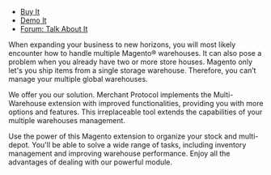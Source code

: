 
 - [Buy It](https://merchantprotocol.com/store/magento-extensions/magento-v1-0/multi-warehouse.html)
 - [Demo It](http://demo.merchantprotocol.com/M1-warehouse)
 - [Forum: Talk About It](https://merchantprotocol.com/forums/forum/magento-plugin-forum/multiple-warehouse-inventory-managemen/)

When expanding your business to new horizons, you will most likely encounter how to handle multiple Magento® warehouses. It can also pose a problem when you already have two or more store houses. Magento only let's you ship items from a single storage warehouse. Therefore, you can’t manage your multiple global warehouses.

We offer you our solution. Merchant Protocol implements the Multi-Warehouse extension with improved functionalities, providing you with more options and features. This irreplaceable tool extends the capabilities of your multiple warehouses management.

Use the power of this Magento extension to organize your stock and multi-depot. You'll be able to solve a wide range of tasks, including inventory management and improving warehouse performance. Enjoy all the advantages of dealing with our powerful module. 
